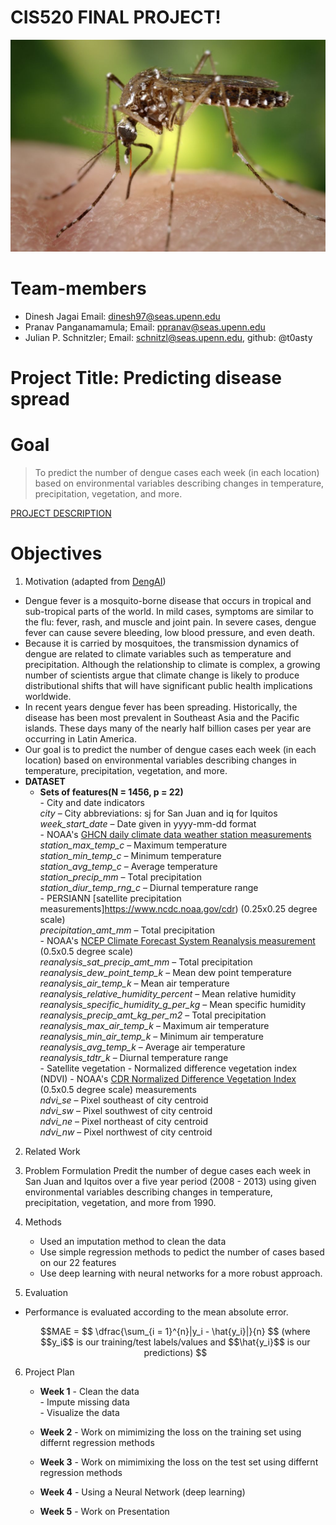 # CIS520 FINAL PROJECT! 
![Dengue Vector](https://github.com/dineshjagai/CIS-520-Final-Project/blob/master/0f3a28954438c90e1935d61f3f2c23e906feb39a.jpg)

# Team-members 
  - Dinesh Jagai Email: dinesh97@seas.upenn.edu 
  - Pranav Panganamamula; Email: ppranav@seas.upenn.edu
  - Julian P. Schnitzler; Email: schnitzl@seas.upenn.edu, github: @t0asty

# Project Title: Predicting disease spread 



# Goal
> To predict the number of dengue cases each week (in each location) based on environmental variables describing changes in temperature, precipitation, vegetation, and more.

[PROJECT DESCRIPTION](https://www.drivendata.org/competitions/44/dengai-predicting-disease-spread/page/82/)

# Objectives
1. Motivation (adapted from [DengAI](https://www.drivendata.org/competitions/44/dengai-predicting-disease-spread/page/80/)) 
- Dengue fever is a mosquito-borne disease that occurs in tropical and sub-tropical parts of the world. In mild cases, symptoms are similar to the flu: fever, rash, and muscle and joint pain. In severe cases, dengue fever can cause severe bleeding, low blood pressure, and even death. 
 - Because it is carried by mosquitoes, the transmission dynamics of dengue are related to climate variables such as temperature and precipitation. Although the relationship to climate is complex, a growing number of scientists argue that climate change is likely to produce distributional shifts that will have significant public health implications worldwide.
 - In recent years dengue fever has been spreading. Historically, the disease has been most prevalent in Southeast Asia and the Pacific islands. These days many of the nearly half billion cases per year are occurring in Latin America. 
 - Our goal is to predict the number of dengue cases each week (in each location) based on environmental variables describing changes in temperature, precipitation, vegetation, and more.
 - **DATASET** 
      - **Sets of features(N = 1456, p = 22)** <br> 
            - City and date indicators <br> 
            _city_ – City abbreviations: sj for San Juan and iq for Iquitos <br> 
             _week_start_date_ – Date given in yyyy-mm-dd format <br> 
            - NOAA's [GHCN daily climate data weather station measurements](https://www.ncdc.noaa.gov/oa/climate/ghcn-daily.html) <br>
                _station_max_temp_c_ – Maximum temperature <br> 
                _station_min_temp_c_ – Minimum temperature <br> 
                _station_avg_temp_c_ – Average temperature <br> 
                _station_precip_mm_ – Total precipitation <br> 
                _station_diur_temp_rng_c_ – Diurnal temperature range <br> 
            -  PERSIANN [satellite precipitation measurements]https://www.ncdc.noaa.gov/cdr) (0.25x0.25 degree scale) <br> 
             _precipitation_amt_mm_ – Total precipitation <br> 
             - NOAA's [NCEP Climate Forecast System Reanalysis measurement](https://rda.ucar.edu/datasets/ds093.0/#metadata/detailed.html?_do=y)  (0.5x0.5 degree scale)  <br> 
                _reanalysis_sat_precip_amt_mm_ – Total precipitation <br> 
                _reanalysis_dew_point_temp_k_ – Mean dew point temperature <br> 
                _reanalysis_air_temp_k_ – Mean air temperature <br> 
                _reanalysis_relative_humidity_percent_ – Mean relative humidity <br> 
                _reanalysis_specific_humidity_g_per_kg_ – Mean specific humidity <br> 
                _reanalysis_precip_amt_kg_per_m2_ – Total precipitation <br> 
                _reanalysis_max_air_temp_k_ – Maximum air temperature <br> 
                _reanalysis_min_air_temp_k_ – Minimum air temperature <br> 
                _reanalysis_avg_temp_k_ – Average air temperature <br> 
                _reanalysis_tdtr_k_ – Diurnal temperature range <br> 
            - Satellite vegetation - Normalized difference vegetation index (NDVI) - NOAA's [CDR Normalized Difference Vegetation Index](https://www.ncdc.noaa.gov/cdr) (0.5x0.5 degree scale) measurements <br>
                _ndvi_se_ – Pixel southeast of city centroid <br> 
                _ndvi_sw_ – Pixel southwest of city centroid <br> 
                _ndvi_ne_ – Pixel northeast of city centroid <br> 
                _ndvi_nw_ – Pixel northwest of city centroid <br>

2. Related Work

3. Problem Formulation
Predit the number of degue cases each week in San Juan and Iquitos over a five year period (2008 - 2013) using 
given environmental variables describing changes in temperature, precipitation, vegetation, and more from 1990.<br>

4. Methods 
     - Used an imputation method to clean the data  <br>
     - Use simple regression methods to pedict the number of cases based on our 22 features <br>
     - Use deep learning with neural networks for a more robust approach. <br>

5. Evaluation
  - Performance is evaluated according to the mean absolute error. <br>
      ```math
     MAE = $$ \dfrac{\sum_{i = 1}^{n}|y_i - \hat{y_i}|}{n} $$
     (where $$y_i$$ is our training/test labels/values and $$\hat{y_i}$$ is our  predictions) 
      ```
  
6. Project Plan
   - **Week 1**
          -  Clean the data  <br>
          - Impute missing data <br>
          - Visualize the data <br>    
   - **Week 2**
          - Work on mimimizing the loss on the training set using differnt regression methods <br>
    
   - **Week 3**
           - Work on mimimixing the loss on the test set using differnt regression methods <br>
   - **Week 4**
           - Using a Neural Network (deep learning) <br>
   - **Week 5**
            - Work on Presentation <br>



